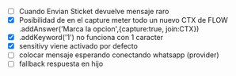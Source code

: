 - [ ] Cuando Envian Sticket devuelve mensaje raro
- [X] Posibilidad de en el capture meter todo un nuevo CTX  de FLOW .addAnswer('Marca la opcion',{capture:true, join:CTX})
- [X] .addKeyword('1') no funciona con 1 caracter
- [X] sensitivy viene activado por defecto
- [ ] colocar mensaje esperando conectando whatsapp (provider)
- [ ] fallback respuesta en hijo